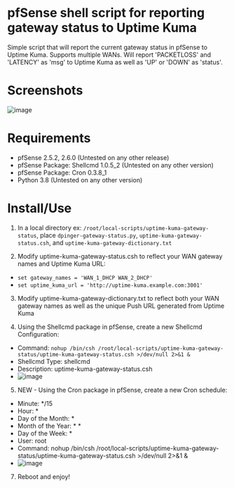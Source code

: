 # pfSense shell script for reporting gateway status to Uptime Kuma
Simple script that will report the current gateway status in pfSense to Uptime Kuma. Supports multiple WANs. Will report 'PACKETLOSS' and 'LATENCY' as 'msg' to Uptime Kuma as well as 'UP' or 'DOWN' as 'status'.

# Screenshots
![image](https://user-images.githubusercontent.com/23197375/167198311-1695aeed-4415-4925-b14d-24d688b2b273.png)

# Requirements
- pfSense 2.5.2, 2.6.0 (Untested on any other release)
- pfSense Package: Shellcmd 1.0.5_2 (Untested on any other version)
- pfSense Package: Cron 0.3.8_1
- Python 3.8 (Untested on any other version)

# Install/Use
1. In a local directory ex: `/root/local-scripts/uptime-kuma-gateway-status`, place `dpinger-gateway-status.py`, `uptime-kuma-gateway-status.csh`, and `uptime-kuma-gateway-dictionary.txt`

2. Modify uptime-kuma-gateway-status.csh to reflect your WAN gateway names and Uptime Kuma URL:
- `set gateway_names = 'WAN_1_DHCP WAN_2_DHCP'`
- `set uptime_kuma_url = 'http://uptime-kuma.example.com:3001'`

3. Modify uptime-kuma-gateway-dictionary.txt to reflect both your WAN gateway names as well as the unique Push URL generated from Uptime Kuma

4. Using the Shellcmd package in pfSense, create a new Shellcmd Configuration:
- Command: `nohup /bin/csh /root/local-scripts/uptime-kuma-gateway-status/uptime-kuma-gateway-status.csh >/dev/null 2>&1 &`
- Shellcmd Type: shellcmd
- Description: uptime-kuma-gateway-status.csh
- ![image](https://github.com/maxxoverclocker/uptimekuma-pfsense-gw-status/assets/23197375/4a65dd6c-54f1-4c7a-8e56-e88668edc4dd)

5. NEW - Using the Cron package in pfSense, create a new Cron schedule:
- Minute: */15
- Hour: *
- Day of the Month: *
- Month of the Year: * *
- Day of the Week: *
- User: root
- Command: nohup /bin/csh /root/local-scripts/uptime-kuma-gateway-status/uptime-kuma-gateway-status.csh >/dev/null 2>&1 &
- ![image](https://github.com/maxxoverclocker/uptimekuma-pfsense-gw-status/assets/23197375/66c9d8c0-e085-45e6-a87f-a6d8f0058f97)

7. Reboot and enjoy!

